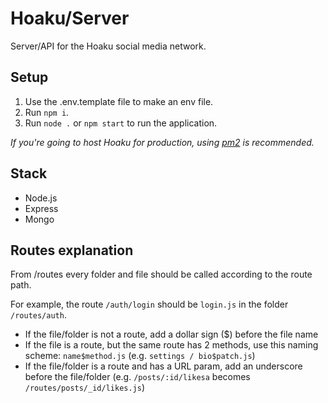 # Hoaku/Server
Server/API for the Hoaku social media network.

## Setup
1. Use the .env.template file to make an env file.
2. Run `npm i`.
3. Run `node .` or `npm start` to run the application.

_If you're going to host Hoaku for production, using [pm2](https://npmjs.com/package/pm2) is recommended._

## Stack
- Node.js
- Express
- Mongo

## Routes explanation
From /routes every folder and file should be called according to the route path.

For example, the route `/auth/login` should be `login.js` in the folder `/routes/auth`.

- If the file/folder is not a route, add a dollar sign ($) before the file name
- If the file is a route, but the same route has 2 methods, use this naming scheme: `name$method.js` (e.g. `settings / bio$patch.js`)
- If the file/folder is a route and has a URL param, add an underscore before the file/folder (e.g. `/posts/:id/likesa` becomes `/routes/posts/_id/likes.js`)